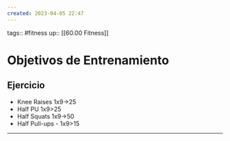 ```yaml
---
created: 2023-04-05 22:47
---
```

tags:: #fitness
up:: [[60.00 Fitness]]
# Objetivos de Entrenamiento

## Ejercicio
- Knee Raises 1x9->25
- Half PU 1x9>25
- Half Squats 1x9->50
- Half Pull-ups - 1x9>15

___
